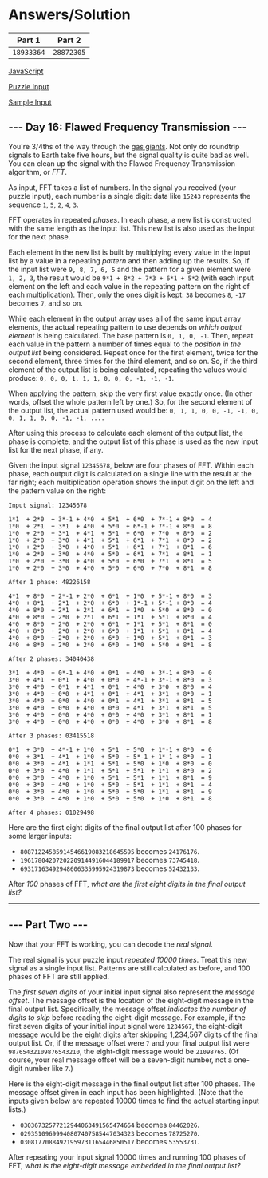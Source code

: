 # Answers/Solution

Part 1 | Part 2
:---: | :---:
`18933364` | `28872305`

[JavaScript](./day16.js)

[Puzzle Input](./input.txt)

[Sample Input](./sample.txt)

## --- Day 16: Flawed Frequency Transmission ---

You're 3/4ths of the way through the [gas giants](https://en.wikipedia.org/wiki/Gas_giant). Not only do roundtrip signals to Earth take five hours, but the signal quality is quite bad as well. You can clean up the signal with the Flawed Frequency Transmission algorithm, or _FFT_.

As input, FFT takes a list of numbers. In the signal you received (your puzzle input), each number is a single digit: data like `15243` represents the sequence `1`, `5`, `2`, `4`, `3`.

FFT operates in repeated _phases_. In each phase, a new list is constructed with the same length as the input list. This new list is also used as the input for the next phase.

Each element in the new list is built by multiplying every value in the input list by a value in a repeating _pattern_ and then adding up the results. So, if the input list were `9, 8, 7, 6, 5` and the pattern for a given element were `1, 2, 3`, the result would be `9*1 + 8*2 + 7*3 + 6*1 + 5*2` (with each input element on the left and each value in the repeating pattern on the right of each multiplication). Then, only the ones digit is kept: `38` becomes `8`, `-17` becomes `7`, and so on.

While each element in the output array uses all of the same input array elements, the actual repeating pattern to use depends on _which output element_ is being calculated. The base pattern is `0, 1, 0, -1`. Then, repeat each value in the pattern a number of times equal to the _position in the output list_ being considered. Repeat once for the first element, twice for the second element, three times for the third element, and so on. So, if the third element of the output list is being calculated, repeating the values would produce: `0, 0, 0, 1, 1, 1, 0, 0, 0, -1, -1, -1`.

When applying the pattern, skip the very first value exactly once. (In other words, offset the whole pattern left by one.) So, for the second element of the output list, the actual pattern used would be: `0, 1, 1, 0, 0, -1, -1, 0, 0, 1, 1, 0, 0, -1, -1, ....`

After using this process to calculate each element of the output list, the phase is complete, and the output list of this phase is used as the new input list for the next phase, if any.

Given the input signal `12345678`, below are four phases of FFT. Within each phase, each output digit is calculated on a single line with the result at the far right; each multiplication operation shows the input digit on the left and the pattern value on the right:

    Input signal: 12345678

    1*1  + 2*0  + 3*-1 + 4*0  + 5*1  + 6*0  + 7*-1 + 8*0  = 4
    1*0  + 2*1  + 3*1  + 4*0  + 5*0  + 6*-1 + 7*-1 + 8*0  = 8
    1*0  + 2*0  + 3*1  + 4*1  + 5*1  + 6*0  + 7*0  + 8*0  = 2
    1*0  + 2*0  + 3*0  + 4*1  + 5*1  + 6*1  + 7*1  + 8*0  = 2
    1*0  + 2*0  + 3*0  + 4*0  + 5*1  + 6*1  + 7*1  + 8*1  = 6
    1*0  + 2*0  + 3*0  + 4*0  + 5*0  + 6*1  + 7*1  + 8*1  = 1
    1*0  + 2*0  + 3*0  + 4*0  + 5*0  + 6*0  + 7*1  + 8*1  = 5
    1*0  + 2*0  + 3*0  + 4*0  + 5*0  + 6*0  + 7*0  + 8*1  = 8

    After 1 phase: 48226158

    4*1  + 8*0  + 2*-1 + 2*0  + 6*1  + 1*0  + 5*-1 + 8*0  = 3
    4*0  + 8*1  + 2*1  + 2*0  + 6*0  + 1*-1 + 5*-1 + 8*0  = 4
    4*0  + 8*0  + 2*1  + 2*1  + 6*1  + 1*0  + 5*0  + 8*0  = 0
    4*0  + 8*0  + 2*0  + 2*1  + 6*1  + 1*1  + 5*1  + 8*0  = 4
    4*0  + 8*0  + 2*0  + 2*0  + 6*1  + 1*1  + 5*1  + 8*1  = 0
    4*0  + 8*0  + 2*0  + 2*0  + 6*0  + 1*1  + 5*1  + 8*1  = 4
    4*0  + 8*0  + 2*0  + 2*0  + 6*0  + 1*0  + 5*1  + 8*1  = 3
    4*0  + 8*0  + 2*0  + 2*0  + 6*0  + 1*0  + 5*0  + 8*1  = 8

    After 2 phases: 34040438

    3*1  + 4*0  + 0*-1 + 4*0  + 0*1  + 4*0  + 3*-1 + 8*0  = 0
    3*0  + 4*1  + 0*1  + 4*0  + 0*0  + 4*-1 + 3*-1 + 8*0  = 3
    3*0  + 4*0  + 0*1  + 4*1  + 0*1  + 4*0  + 3*0  + 8*0  = 4
    3*0  + 4*0  + 0*0  + 4*1  + 0*1  + 4*1  + 3*1  + 8*0  = 1
    3*0  + 4*0  + 0*0  + 4*0  + 0*1  + 4*1  + 3*1  + 8*1  = 5
    3*0  + 4*0  + 0*0  + 4*0  + 0*0  + 4*1  + 3*1  + 8*1  = 5
    3*0  + 4*0  + 0*0  + 4*0  + 0*0  + 4*0  + 3*1  + 8*1  = 1
    3*0  + 4*0  + 0*0  + 4*0  + 0*0  + 4*0  + 3*0  + 8*1  = 8

    After 3 phases: 03415518

    0*1  + 3*0  + 4*-1 + 1*0  + 5*1  + 5*0  + 1*-1 + 8*0  = 0
    0*0  + 3*1  + 4*1  + 1*0  + 5*0  + 5*-1 + 1*-1 + 8*0  = 1
    0*0  + 3*0  + 4*1  + 1*1  + 5*1  + 5*0  + 1*0  + 8*0  = 0
    0*0  + 3*0  + 4*0  + 1*1  + 5*1  + 5*1  + 1*1  + 8*0  = 2
    0*0  + 3*0  + 4*0  + 1*0  + 5*1  + 5*1  + 1*1  + 8*1  = 9
    0*0  + 3*0  + 4*0  + 1*0  + 5*0  + 5*1  + 1*1  + 8*1  = 4
    0*0  + 3*0  + 4*0  + 1*0  + 5*0  + 5*0  + 1*1  + 8*1  = 9
    0*0  + 3*0  + 4*0  + 1*0  + 5*0  + 5*0  + 1*0  + 8*1  = 8

    After 4 phases: 01029498

Here are the first eight digits of the final output list after 100 phases for some larger inputs:

-    `80871224585914546619083218645595` becomes `24176176`.
-    `19617804207202209144916044189917` becomes `73745418`.
-    `69317163492948606335995924319873` becomes `52432133`.

After _100_ phases of FFT, _what are the first eight digits in the final output list?_

-------------------------------

## --- Part Two ---

Now that your FFT is working, you can decode the _real signal_.

The real signal is your puzzle input _repeated 10000 times_. Treat this new signal as a single input list. Patterns are still calculated as before, and 100 phases of FFT are still applied.

The _first seven digits_ of your initial input signal also represent the _message offset_. The message offset is the location of the eight-digit message in the final output list. Specifically, the message offset _indicates the number of digits to skip_ before reading the eight-digit message. For example, if the first seven digits of your initial input signal were `1234567`, the eight-digit message would be the eight digits after skipping 1,234,567 digits of the final output list. Or, if the message offset were `7` and your final output list were `98765432109876543210`, the eight-digit message would be `21098765`. (Of course, your real message offset will be a seven-digit number, not a one-digit number like `7`.)

Here is the eight-digit message in the final output list after 100 phases. The message offset given in each input has been highlighted. (Note that the inputs given below are repeated 10000 times to find the actual starting input lists.)

-   `03036732577212944063491565474664` becomes `84462026`.
-   `02935109699940807407585447034323` becomes `78725270`.
-   `03081770884921959731165446850517` becomes `53553731`.

After repeating your input signal 10000 times and running 100 phases of FFT, _what is the eight-digit message embedded in the final output list?_